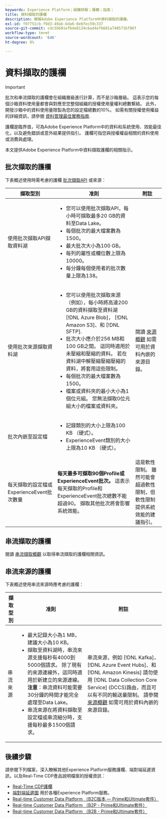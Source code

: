 ```yaml
---
keywords: Experience Platform；疑難排解；護欄；指南；
title: 資料擷取的護欄
description: 瞭解Adobe Experience Platform中資料擷取的護欄。
exl-id: f07751cb-f9d3-49ab-bda6-8e6fec59c337
source-git-commit: cdc5bb01ef6de8134c6ad4ef6601a748571bf86f
workflow-type: tm+mt
source-wordcount: '646'
ht-degree: 0%

---
```


# 資料擷取的護欄

>[!IMPORTANT]
>
>批次和串流擷取的護欄會在組織層級進行計算，而不是沙箱層級。 這表示您的每個沙箱資料使用量都會與對應至您整個組織的授權使用量權利總數繫結。 此外，開發沙箱中的資料使用量限製為您的設定檔總數的10%。 如需有關授權使用權益的詳細資訊，請參閱 [資料管理最佳實務指南](../landing/license-usage-and-guardrails/data-management-best-practices.md).

護欄是臨界值，可為Adobe Experience Platform中的資料和系統使用、效能最佳化，以及避免錯誤或意外結果提供指引。 護欄可指您與授權權益相關的資料使用或消費與處理。

本文提供Adobe Experience Platform中資料擷取護欄的相關指示。

## 批次擷取的護欄

下表概述使用時需考慮的護欄 [批次擷取API](./batch-ingestion/overview.md) 或來源：

| 擷取型別 | 准則 | 附註 |
| --- | --- | --- |
| 使用批次擷取API擷取資料湖 | <ul><li>您可以使用批次擷取API，每小時可擷取最多20 GB的資料至Data Lake。</li><li>每個批次的最大檔案數為1500。</li><li>最大批次大小為100 GB。</li><li>每列的屬性或欄位數上限為10000。</li><li>每分鐘每個使用者的批次數量上限為138。</li></ul> | |
| 使用批次來源擷取資料湖 | <ul><li>您可以使用批次擷取來源（例如），每小時將高達200 GB的資料擷取至資料湖 [!DNL Azure Blob]， [!DNL Amazon S3]、和 [!DNL SFTP].</li><li>批次大小應介於256 MB和100 GB之間。 這同時適用於未壓縮和壓縮的資料。 若在資料湖中解壓縮壓縮壓縮的資料，將套用這些限制。</li><li>每個批次的最大檔案數為1500。</li><li>檔案或資料夾的最小大小為1個位元組。 您無法擷取0位元組大小的檔案或資料夾。</li></ul> | 閱讀 [來源概觀](../sources/home.md) 如需可用於資料內嵌的來源目錄。 |
| 批次內嵌至設定檔 | <ul><li>記錄類別的大小上限為100 KB （硬式）。</li><li>ExperienceEvent類別的大小上限為10 KB （硬式）。</li></ul> | |
| 每天擷取的設定檔或ExperienceEvent批次數量 | **每天最多可擷取90個Profile或ExperienceEvent批次。** 這表示每天擷取的Profile和ExperienceEvent批次總數不能超過90。 擷取其他批次將會影響系統效能。 | 這是軟性限制。 雖然可能會超過軟性限制，但軟性限制提供系統效能的建議指引。 |

## 串流擷取的護欄

閱讀 [串流擷取概觀](./streaming-ingestion/overview.md) 以取得串流擷取的護欄相關資訊。

## 串流來源的護欄

下表概述使用串流來源時應考慮的護欄：

| 擷取型別 | 准則 | 附註 |
| --- | --- | --- |
| 串流來源 | <ul><li>最大記錄大小為1 MB，建議大小為10 KB。</li><li>擷取至資料湖時，串流來源支援每秒有4000到5000個請求。 除了現有的來源連線外，這同時適用於新建立的來源連線。 **注意**：串流資料可能需要30分鐘的時間才能完全處理至Data Lake。</li><li>串流來源在將資料擷取至設定檔或串流細分時，支援每秒最多1500個請求。</li></ul> | 串流來源，例如 [!DNL Kafka]， [!DNL Azure Event Hubs]、和 [!DNL Amazon Kinesis] 請勿使用 [!DNL Data Collection Core Service] (DCCS)路由，而且可以有不同的輸送量限制。 請參閱 [來源概觀](../sources/home.md) 如需可用於資料內嵌的來源目錄。 |

## 後續步驟

請參閱下列檔案，深入瞭解其他Experience Platform服務護欄、端對端延遲資訊，以及Real-Time CDP產品說明檔案的授權資訊：

* [Real-Time CDP護欄](/help/rtcdp/guardrails/overview.md)
* [端對端延遲圖](https://experienceleague.adobe.com/docs/blueprints-learn/architecture/architecture-overview/deployment/guardrails.html?lang=en#end-to-end-latency-diagrams) 用於各種Experience Platform服務。
* [Real-time Customer Data Platform （B2C版本 — Prime和Ultimate套件）](https://helpx.adobe.com/legal/product-descriptions/real-time-customer-data-platform-b2c-edition-prime-and-ultimate-packages.html)
* [Real-time Customer Data Platform （B2P - Prime和Ultimate套件）](https://helpx.adobe.com/legal/product-descriptions/real-time-customer-data-platform-b2p-edition-prime-and-ultimate-packages.html)
* [Real-time Customer Data Platform （B2B - Prime和Ultimate套件）](https://helpx.adobe.com/legal/product-descriptions/real-time-customer-data-platform-b2b-edition-prime-and-ultimate-packages.html)

